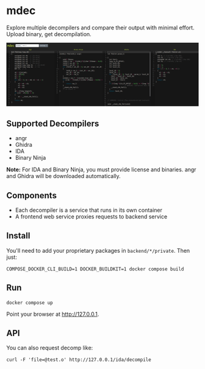 mdec
====

Explore multiple decompilers and compare their output with minimal effort. Upload binary, get decompilation.

![](screenshot.png)

Supported Decompilers
---------------------
* angr
* Ghidra
* IDA
* Binary Ninja

**Note:** For IDA and Binary Ninja, you must provide license and binaries. angr and Ghidra will be downloaded automatically.

Components
----------
* Each decompiler is a service that runs in its own container
* A frontend web service proxies requests to backend service

Install
-------
You'll need to add your proprietary packages in `backend/*/private`. Then just:
```
COMPOSE_DOCKER_CLI_BUILD=1 DOCKER_BUILDKIT=1 docker compose build
```

Run
---
```
docker compose up
```

Point your browser at http://127.0.0.1.

API
---
You can also request decomp like:
```
curl -F 'file=@test.o' http://127.0.0.1/ida/decompile
```

